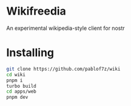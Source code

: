 # Wikifreedia

An experimental wikipedia-style client for nostr

# Installing

```bash
git clone https://github.com/pablof7z/wiki
cd wiki
pnpm i
turbo build
cd apps/web
pnpm dev
```

